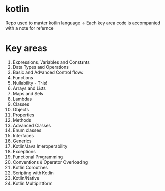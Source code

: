 # kotlin
Repo used to master kotlin language
-> Each key area code is accompanied with a note for refernce


# Key areas
1. Expressions, Variables and Constants
2. Data Types and Operations
3. Basic and Advanced Control flows
4. Functions
5. Nullability - This!
6. Arrays and Lists
7. Maps and Sets
8. Lambdas
9. Classes
10. Objects
11. Properties
12. Methods
13. Advanced Classes
14. Enum classes
15. Interfaces
16. Generics
17. Kotlin/Java Interoperability
18. Exceptions
19. Functional Programming
20. Conventions & Operator Overloading
21. Kotlin Coroutines
22. Scripting with Kotlin
23. Kotlin/Native
24. Kotlin Multiplatform
